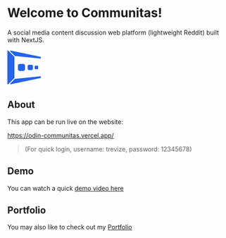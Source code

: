 # Welcome to Communitas!

A social media content discussion web platform (lightweight Reddit) built with NextJS.

![Communitas Logo](/public/LogoOrig.svg)

## About

This app can be run live on the website:

https://odin-communitas.vercel.app/

>(For quick login, username: trevize, password: 12345678)

## Demo

You can watch a quick [demo video here](https://www.youtube.com/watch?v=y1Y0xsq8UYI)

## Portfolio

You may also like to check out my [Portfolio](https://kakashiorion.github.io/portfolio-website/)
